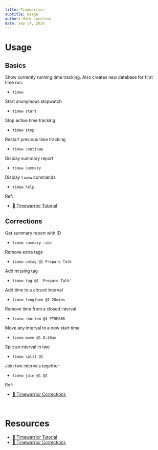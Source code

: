 ```yaml
---
title: Timewarrior
subtitle: Usage
author: Mark Lucernas
date: Sep 17, 2020
---
```



# Usage

## Basics

Show currently running time tracking. Also creates new database for first time
run.

- `timew`

Start anonymous stopwatch

- `timew start`

Stop active time tracking

- `timew stop`

Restart previous time tracking

- `timew continue`

Display summary report

- `timew summary`

Display `timew` commands

- `timew help`


Ref:

- [📄 Timewarrior Tutorial](https://timewarrior.net/docs/tutorial.html)

## Corrections

Get summary report with ID

- `timew summary :ids`

Remove extra tags

- `timew untag @1 Prepare Talk`

Add missing tag

- `timew tag @1 'Prepare Talk'`

Add time to a closed interval

- `timew lengthen @1 20mins`

Remove time from a closed interval

- `timew shorten @1 PT5M30S`

Move any interval to a new start time

- `timew move @1 8:30am`

Split an interval in two

- `timew split @1`

Join two intervals together

- `timew join @1 @2`

Ref:

- [📄 Timewarrior Corrections](https://timewarrior.net/docs/corrections/)


<br>

# Resources

- [📄 Timewarrior Tutorial](https://timewarrior.net/docs/tutorial.html)
- [📄 Timewarrior Corrections](https://timewarrior.net/docs/corrections/)

